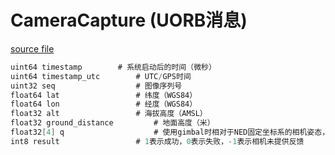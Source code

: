 # CameraCapture (UORB消息)

[source file](https://github.com/PX4/PX4-Autopilot/blob/main/msg/CameraCapture.msg)

```c
uint64 timestamp		# 系统启动后的时间（微秒）
uint64 timestamp_utc		# UTC/GPS时间
uint32 seq					# 图像序列号
float64 lat					# 纬度（WGS84）
float64 lon					# 经度（WGS84）
float32 alt					# 海拔高度（AMSL）
float32 ground_distance			# 地面高度（米）
float32[4] q					# 使用gimbal时相对于NED固定坐标系的相机姿态，否则为机体姿态
int8 result					# 1表示成功，0表示失败，-1表示相机未提供反馈

```